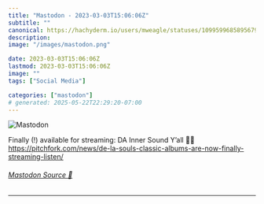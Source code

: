 ```yaml
---
title: "Mastodon - 2023-03-03T15:06:06Z"
subtitle: ""
canonical: https://hachyderm.io/users/mweagle/statuses/109959968589567917
description:
image: "/images/mastodon.png"

date: 2023-03-03T15:06:06Z
lastmod: 2023-03-03T15:06:06Z
image: ""
tags: ["Social Media"]

categories: ["mastodon"]
# generated: 2025-05-22T22:29:20-07:00
---
```

![Mastodon](/images/mastodon.png)

<p>Finally (!) available for streaming: DA Inner Sound Y’all  🙌🎉<br /><a href="https://pitchfork.com/news/de-la-souls-classic-albums-are-now-finally-streaming-listen/" target="_blank" rel="nofollow noopener noreferrer" translate="no"><span class="invisible">https://</span><span class="ellipsis">pitchfork.com/news/de-la-souls</span><span class="invisible">-classic-albums-are-now-finally-streaming-listen/</span></a></p>


###### [Mastodon Source 🐘](https://hachyderm.io/@mweagle/109959968589567917)

___
